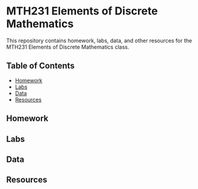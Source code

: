 # MTH231 Elements of Discrete Mathematics

This repository contains homework, labs, data, and other resources for the MTH231 Elements of Discrete Mathematics class.

## Table of Contents

- [Homework](#homework)
- [Labs](#labs)
- [Data](#data)
- [Resources](#resources)

## Homework



## Labs


## Data


## Resources

